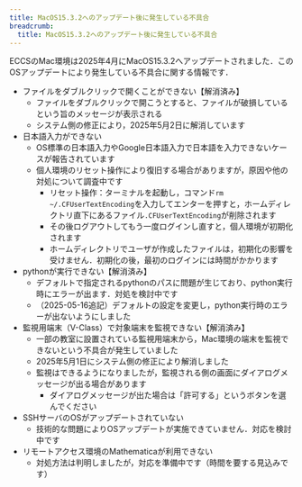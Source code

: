 ```yaml
---
title: MacOS15.3.2へのアップデート後に発生している不具合
breadcrumb:
  title: MacOS15.3.2へのアップデート後に発生している不具合
---
```


ECCSのMac環境は2025年4月にMacOS15.3.2へアップデートされました．このOSアップデートにより発生している不具合に関する情報です．

- ファイルをダブルクリックで開くことができない【解消済み】
  - ファイルをダブルクリックで開こうとすると、ファイルが破損しているという旨のメッセージが表示される
  - システム側の修正により，2025年5月2日に解消しています
- 日本語入力ができない
  - OS標準の日本語入力やGoogle日本語入力で日本語を入力できないケースが報告されています
  - 個人環境のリセット操作により復旧する場合がありますが，原因や他の対処について調査中です
    - リセット操作：ターミナルを起動し，コマンド`rm ~/.CFUserTextEncoding`を入力してエンターを押すと，ホームディレクトリ直下にあるファイル`.CFUserTextEncoding`が削除されます
    - その後ログアウトしてもう一度ログインし直すと，個人環境が初期化されます
    - ホームディレクトリでユーザが作成したファイルは，初期化の影響を受けません．初期化の後，最初のログインには時間がかかります
- pythonが実行できない【解消済み】
  - デフォルトで指定されるpythonのパスに問題が生じており、python実行時にエラーが出ます．対処を検討中です
  - （2025-05-16追記）デフォルトの設定を変更し，python実行時のエラーが出ないようにしました
- 監視用端末（V-Class）で対象端末を監視できない【解消済み】
  - 一部の教室に設置されている監視用端末から，Mac環境の端末を監視できないという不具合が発生していました
  - 2025年5月1日にシステム側の修正により解消しました
  - 監視はできるようになりましたが，監視される側の画面にダイアログメッセージが出る場合があります
    - ダイアログメッセージが出た場合は「許可する」というボタンを選んでください
- SSHサーバのOSがアップデートされていない
  - 技術的な問題によりOSアップデートが実施できていません．対応を検討中です
- リモートアクセス環境のMathematicaが利用できない
  - 対処方法は判明しましたが，対応を準備中です（時間を要する見込みです） 
